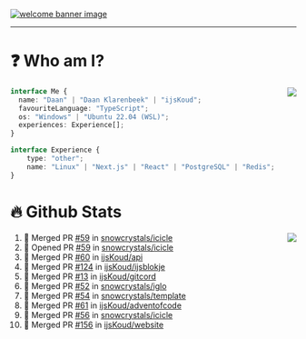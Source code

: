 <h1 align="center" style="display:none;"></h1>

<a href="https://ijskoud.dev/"><img src="https://cdn.ijskoud.dev/files/IIcds5oPKl.png" alt="welcome banner image" /></a>

---

# ❓ Who am I?

<img align="right" src="http://gh-stats.ijskoud.dev/api/top-langs?username=ijsKoud&cache_seconds=1800&layout=compact&hide_border=true&hide_rank=true&show_icons=true&theme=dark&title_color=ffffff&hide_border=true&locale=en" />

```typescript
interface Me {
  name: "Daan" | "Daan Klarenbeek" | "ijsKoud";
  favouriteLanguage: "TypeScript";
  os: "Windows" | "Ubuntu 22.04 (WSL)";
  experiences: Experience[];
}

interface Experience {
    type: "other";
    name: "Linux" | "Next.js" | "React" | "PostgreSQL" | "Redis";
}
```

# 🔥 Github Stats

<img align="right" src="http://gh-stats.ijskoud.dev/api? username=ijsKoud&cache_seconds=1800&hide_border=true&hide_rank=true&show_icons=true&theme=dark&title_color=ffffff&hide_border=true&locale=en">

<!--START_SECTION:activity-->
1. 🎉 Merged PR [#59](https://github.com/snowcrystals/icicle/pull/59) in [snowcrystals/icicle](https://github.com/snowcrystals/icicle)
2. 💪 Opened PR [#59](https://github.com/snowcrystals/icicle/pull/59) in [snowcrystals/icicle](https://github.com/snowcrystals/icicle)
3. 🎉 Merged PR [#60](https://github.com/ijsKoud/api/pull/60) in [ijsKoud/api](https://github.com/ijsKoud/api)
4. 🎉 Merged PR [#124](https://github.com/ijsKoud/ijsblokje/pull/124) in [ijsKoud/ijsblokje](https://github.com/ijsKoud/ijsblokje)
5. 🎉 Merged PR [#13](https://github.com/ijsKoud/gitcord/pull/13) in [ijsKoud/gitcord](https://github.com/ijsKoud/gitcord)
6. 🎉 Merged PR [#52](https://github.com/snowcrystals/iglo/pull/52) in [snowcrystals/iglo](https://github.com/snowcrystals/iglo)
7. 🎉 Merged PR [#54](https://github.com/snowcrystals/template/pull/54) in [snowcrystals/template](https://github.com/snowcrystals/template)
8. 🎉 Merged PR [#61](https://github.com/ijsKoud/adventofcode/pull/61) in [ijsKoud/adventofcode](https://github.com/ijsKoud/adventofcode)
9. 🎉 Merged PR [#56](https://github.com/snowcrystals/icicle/pull/56) in [snowcrystals/icicle](https://github.com/snowcrystals/icicle)
10. 🎉 Merged PR [#156](https://github.com/ijsKoud/website/pull/156) in [ijsKoud/website](https://github.com/ijsKoud/website)
<!--END_SECTION:activity-->

<h1 align="center" style="display:none;"></h1>
